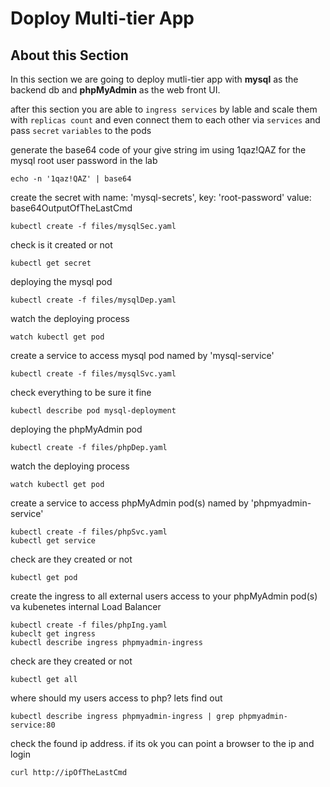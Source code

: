 # Doploy Multi-tier App

## About this Section

In this section we are going to deploy mutli-tier app with **mysql**  as the backend db and **phpMyAdmin** as the web front UI.

after this section you are able to ``ingress services`` by lable and scale them with ``replicas count`` and even connect them to each other via ``services`` and pass ``secret`` ``variables`` to the pods

generate the base64 code of your give string im using 1qaz!QAZ for the mysql root user password in the lab

```shell
echo -n '1qaz!QAZ' | base64
```

create the secret with name: 'mysql-secrets', key: 'root-password' value: base64OutputOfTheLastCmd

```shell
kubectl create -f files/mysqlSec.yaml 
```

check is it created or not

```shell
kubectl get secret
```

deploying the mysql pod

```shell
kubectl create -f files/mysqlDep.yaml 
```

watch the deploying process

```shell
watch kubectl get pod 
```

create a service to access mysql pod named by 'mysql-service'

```shell
kubectl create -f files/mysqlSvc.yaml 
```

check everything to be sure it fine

```shell
kubectl describe pod mysql-deployment 
```

deploying the phpMyAdmin pod

```shell
kubectl create -f files/phpDep.yaml 
```

watch the deploying process

```shell
watch kubectl get pod
```

create a service to access phpMyAdmin pod(s) named by 'phpmyadmin-service'

```shell
kubectl create -f files/phpSvc.yaml  
kubectl get service
```

check are they created or not

```shell
kubectl get pod
```

create the ingress to all external users access to your phpMyAdmin pod(s) va kubenetes internal Load Balancer

```shell
kubectl create -f files/phpIng.yaml
kubeclt get ingress
kubectl describe ingress phpmyadmin-ingress
```

check are they created or not

```shell
kubectl get all
```

where should my users access to php? lets find out

```shell
kubectl describe ingress phpmyadmin-ingress | grep phpmyadmin-service:80
```

check the found ip address. if its ok you can point a browser to the ip and login

```shell
curl http://ipOfTheLastCmd
```
